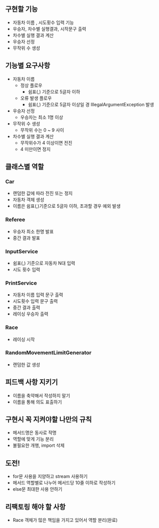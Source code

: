 ## 구현할 기능
- 자동차 이름 , 시도횟수 입력 기능
- 우승자, 차수별 실행결과, 시작문구 출력
- 차수별 실행 결과 계산
- 우승자 선정
- 무작위 수 생성

## 기능별 요구사항
- 자동차 이름
  - 정상 플로우
    - 쉼표(,) 기준으로 5글자 이하
  - 오류 발생 플로우
    - 쉼표(,) 기준으로 5글자 이상일 경 IllegalArgumentException 발생
- 우승자 선정
  - 우승자는 최소 1명 이상
- 무작위 수 생성
  - 무작위 수는 0 ~ 9 사이
- 차수별 실행 결과 계산
  - 무작위수가 4 이상이면 전진
  - 4 미만이면 정지

## 클래스별 역할
### Car
- 랜덤한 값에 따라 전진 또는 정지
- 자동차 객체 생성
- 이름은 쉼표(,)기준으로 5글자 이하, 초과할 경우 예외 발생

### Referee
- 우승자 최소 한명 발표
- 중간 결과 발표

### InputService
- 쉼표(,) 기준으로 자동차 N대 입력
- 시도 횟수 입력

### PrintService
- 자동차 이름 입력 문구 출력
- 시도횟수 입력 문구 출력
- 중간 결과 출력
- 레이싱 우승자 출력

### Race
- 레이싱 시작

### RandomMovementLimitGenerator
- 랜덤한 값 생성

## 피드백 사항 지키기
- 이름을 축약해서 작성하지 말기
- 이름을 통해 의도 표출하기

## 구현시 꼭 지켜야할 나만의 규칙
- 메서드명은 동사로 작명
- 역할에 맞게 기능 분리
- 불필요한 개행, import 삭제

## 도전!
- for문 사용을 지양하고 stream 사용하기
- 메서드 역할별로 나누어 메서드당 10줄 이하로 작성하기
- else문 최대한 사용 안하기

## 리팩토링 해야 할 사항
- Race 객체가 많은 책임을 가지고 있어서 역할 분리(완료)
